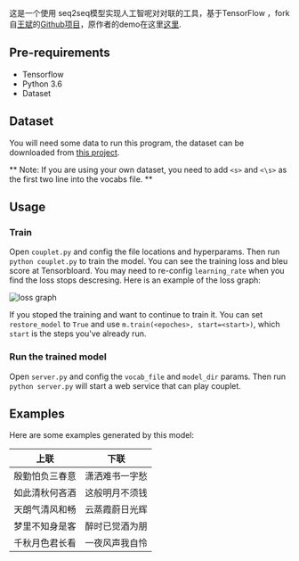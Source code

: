 这是一个使用 seq2seq模型实现人工智呢对对联的工具，基于TensorFlow ，fork自[王斌](https://www.binwang.me/)的[Github项目](https://github.com/wb14123/seq2seq-couplet)，原作者的demo在这里[这里](https://ai.binwang.me/couplet).

Pre-requirements
--------------

* Tensorflow
* Python 3.6
* Dataset


Dataset
-----------

You will need some data to run this program, the dataset can be downloaded from [this project](https://github.com/wb14123/couplet-dataset).

** Note: If you are using your own dataset, you need to add `<s>` and `<\s>` as the first two line into the vocabs file. **

Usage
------------

### Train

Open `couplet.py` and config the file locations and hyperparams. Then run `python couplet.py` to train the model. You can see the training loss and bleu score at Tensorbloard. You may need to re-config `learning_rate` when you find the loss stops descresing. Here is an example of the loss graph:

![loss graph](https://user-images.githubusercontent.com/1906051/36624881-50586e54-1950-11e8-8383-232763831cbc.png)

If you stoped the training and want to continue to train it. You can set `restore_model` to `True` and use `m.train(<epoches>, start=<start>)`, which `start` is the steps you've already run.


### Run the trained model

Open `server.py` and config the `vocab_file` and `model_dir` params. Then run `python server.py` will start a web service that can play couplet.


Examples
-------------

Here are some examples generated by this model:

| 上联                        | 下联                |
|-----------------------------|--------------------|
| 殷勤怕负三春意                | 潇洒难书一字愁        |
| 如此清秋何吝酒                | 这般明月不须钱        |
| 天朗气清风和畅                | 云蒸霞蔚日光辉        |
| 梦里不知身是客                | 醉时已觉酒为朋        |
| 千秋月色君长看                | 一夜风声我自怜        |
